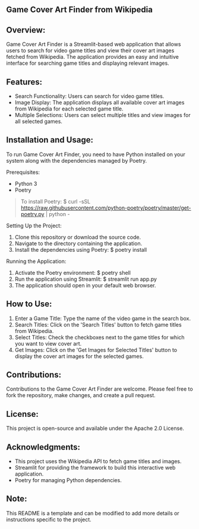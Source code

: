Game Cover Art Finder from Wikipedia
---------------------

Overview:
---------
Game Cover Art Finder is a Streamlit-based web application that allows users to search for video game titles and view their cover art images fetched from Wikipedia. The application provides an easy and intuitive interface for searching game titles and displaying relevant images.

Features:
---------
- Search Functionality: Users can search for video game titles.
- Image Display: The application displays all available cover art images from Wikipedia for each selected game title.
- Multiple Selections: Users can select multiple titles and view images for all selected games.

Installation and Usage:
-----------------------
To run Game Cover Art Finder, you need to have Python installed on your system along with the dependencies managed by Poetry.

Prerequisites:
- Python 3
- Poetry

> To install Poetry:
  $ curl -sSL https://raw.githubusercontent.com/python-poetry/poetry/master/get-poetry.py | python -

Setting Up the Project:
1. Clone this repository or download the source code.
2. Navigate to the directory containing the application.
3. Install the dependencies using Poetry:
   $ poetry install

Running the Application:
1. Activate the Poetry environment:
   $ poetry shell
2. Run the application using Streamlit:
   $ streamlit run app.py
3. The application should open in your default web browser.

How to Use:
-----------
1. Enter a Game Title: Type the name of the video game in the search box.
2. Search Titles: Click on the 'Search Titles' button to fetch game titles from Wikipedia.
3. Select Titles: Check the checkboxes next to the game titles for which you want to view cover art.
4. Get Images: Click on the 'Get Images for Selected Titles' button to display the cover art images for the selected games.

Contributions:
---------------
Contributions to the Game Cover Art Finder are welcome. Please feel free to fork the repository, make changes, and create a pull request.

License:
--------
This project is open-source and available under the Apache 2.0 License.

Acknowledgments:
----------------
- This project uses the Wikipedia API to fetch game titles and images.
- Streamlit for providing the framework to build this interactive web application.
- Poetry for managing Python dependencies.

Note:
-----
This README is a template and can be modified to add more details or instructions specific to the project.
